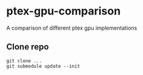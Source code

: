 # ptex-gpu-comparison
A comparison of different ptex gpu implementations

## Clone repo

```git
git clone ...
git submodule update --init
```

